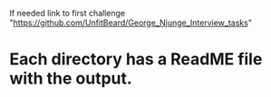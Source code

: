 If needed link to first challenge "https://github.com/UnfitBeard/George_Njunge_Interview_tasks"

# Each directory has a ReadME file with the output.
